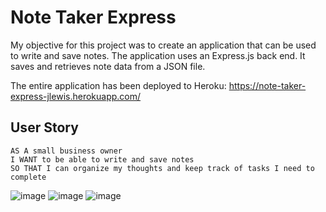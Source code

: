 # Note Taker Express

My objective for this project was to create an application that can be used to write and save notes. The application uses an Express.js back end.  It saves and retrieves note data from a JSON file.

The entire application has been deployed to Heroku:
https://note-taker-express-jlewis.herokuapp.com/


## User Story

```
AS A small business owner
I WANT to be able to write and save notes
SO THAT I can organize my thoughts and keep track of tasks I need to complete
```
![image](https://user-images.githubusercontent.com/102529279/195756397-af38b39c-fdb0-48e9-88dc-3519556cc6dc.png)
![image](https://user-images.githubusercontent.com/102529279/195755300-82c7914a-438e-4bd2-9085-1176ebe30112.png)
![image](https://user-images.githubusercontent.com/102529279/195755583-9e3dc965-bed7-4a2f-8bcf-99e537b373fe.png)

